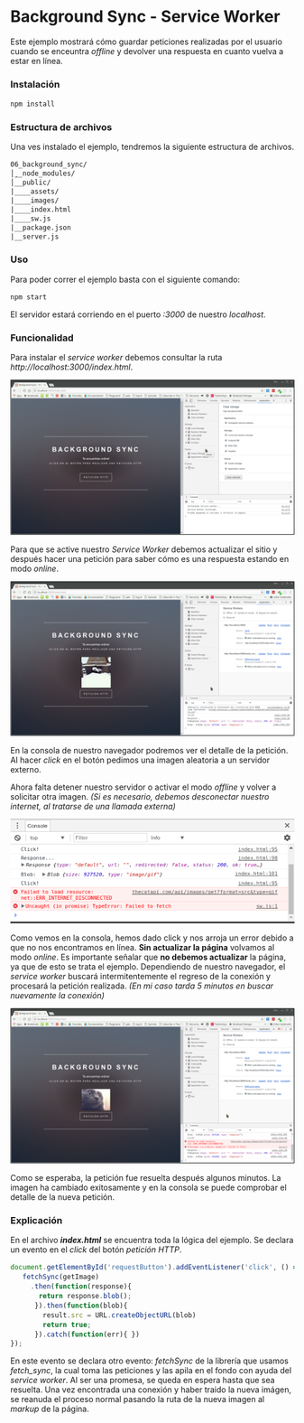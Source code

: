 # Background Sync - Service Worker

Este ejemplo mostrará cómo guardar peticiones realizadas por el usuario cuando se enceuntra _offline_ y devolver una respuesta en cuanto vuelva a estar en línea.

### Instalación
```bash
npm install
```

### Estructura de archivos
Una ves instalado el ejemplo, tendremos la siguiente estructura de archivos.
```
06_background_sync/
│̣__node_modules/
│__public/
|____assets/
|____images/
|____index.html
|____sw.js
|__package.json
|__server.js
```
### Uso
Para poder correr el ejemplo basta con el siguiente comando:
```bash
npm start
```
El servidor estará corriendo en el puerto _:3000_ de nuestro _localhost_.

### Funcionalidad
Para instalar el _service worker_ debemos consultar la ruta _http://localhost:3000/index.html_. 

![Background Sync Service Worker](./public/images/01_sw.jpg)

Para que se active nuestro _Service Worker_ debemos actualizar el sitio y después hacer una petición para saber cómo es una respuesta estando en modo _online_.

![Background Sync Service Worker](./public/images/02_sw.jpg)

En la consola de nuestro navegador podremos ver el detalle de la petición. Al hacer _click_ en el botón pedimos una imagen aleatoria a un servidor externo.

Ahora falta detener nuestro servidor o activar el modo _offline_ y volver a solicitar otra imagen. _(Si es necesario, debemos desconectar nuestro internet, al tratarse de una llamada externa)_

![Background Sync Service Worker](./public/images/03_sw.jpg)

Como vemos en la consola, hemos dado click y nos arroja un error debido a que no nos encontramos en línea. **Sin actualizar la página** volvamos al modo _online_. Es importante señalar que **no debemos actualizar** la página, ya que de esto se trata el ejemplo. Dependiendo de nuestro navegador, el _service worker_ buscará intermitentemente el regreso de la conexión y procesará la petición realizada. _(En mi caso tarda 5 minutos en buscar nuevamente la conexión)_

![Background Sync Service Worker](./public/images/04_sw.jpg)

Como se esperaba, la petición fue resuelta después algunos minutos. La imagen ha cambiado exitosamente y en la consola se puede comprobar el detalle de la nueva petición.

### Explicación
En el archivo **_index.html_** se encuentra toda la lógica del ejemplo. Se declara un evento en el _click_ del botón _petición HTTP_.

```javascript
document.getElementById('requestButton').addEventListener('click', () => {
   fetchSync(getImage)
     .then(function(response){
       return response.blob();
      }).then(function(blob){
        result.src = URL.createObjectURL(blob)
        return true;
      }).catch(function(err){ })
});
```

En este evento se declara otro evento: _fetchSync_ de la librería que usamos _fetch_sync_, la cual toma las peticiones y las apila en el fondo con ayuda del _service worker_. Al ser una promesa, se queda en espera hasta que sea resuelta. Una vez encontrada una conexión y haber traido la nueva imágen, se reanuda el proceso normal pasando la ruta de la nueva imagen al _markup_ de la página.